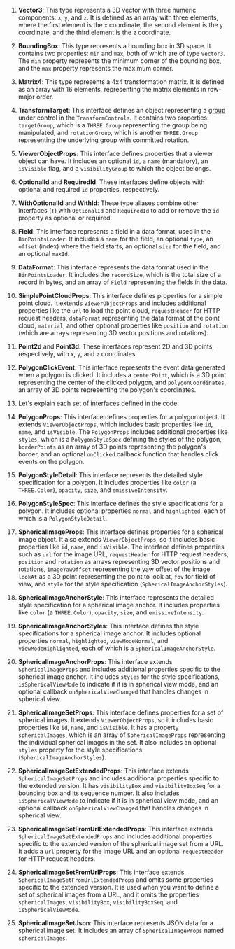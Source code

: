 
1. **Vector3**: This type represents a 3D vector with three numeric components: `x`, `y`, and `z`. It is defined as an array with three elements, where the first element is the `x` coordinate, the second element is the `y` coordinate, and the third element is the `z` coordinate.

2. **BoundingBox**: This type represents a bounding box in 3D space. It contains two properties: `min` and `max`, both of which are of type `Vector3`. The `min` property represents the minimum corner of the bounding box, and the `max` property represents the maximum corner.

3. **Matrix4**: This type represents a 4x4 transformation matrix. It is defined as an array with 16 elements, representing the matrix elements in row-major order.

4. **TransformTarget**: This interface defines an object representing a [group](https://threejs.org/docs/#api/en/objects/Group) under control in the `TransformControls`. It contains two properties: `targetGroup`, which is a `THREE.Group` representing the group being manipulated, and `rotationGroup`, which is another `THREE.Group` representing the underlying group with committed rotation.

5. **ViewerObjectProps**: This interface defines properties that a viewer object can have. It includes an optional `id`, a `name` (mandatory), an `isVisible` flag, and a `visibilityGroup` to which the object belongs.

6. **OptionalId** and **RequiredId**: These interfaces define objects with optional and required `id` properties, respectively.

7. **WithOptionalId** and **WithId**: These type aliases combine other interfaces (`T`) with `OptionalId` and `RequiredId` to add or remove the `id` property as optional or required.

8. **Field**: This interface represents a field in a data format, used in the `BinPointsLoader`. It includes a `name` for the field, an optional `type`, an `offset` (index) where the field starts, an optional `size` for the field, and an optional `maxId`.

9. **DataFormat**: This interface represents the data format used in the `BinPointsLoader`. It includes the `recordSize`, which is the total size of a record in bytes, and an array of `Field` representing the fields in the data.

10. **SimplePointCloudProps**: This interface defines properties for a simple point cloud. It extends `ViewerObjectProps` and includes additional properties like the `url` to load the point cloud, `requestHeader` for HTTP request headers, `dataFormat` representing the data format of the point cloud, `material`, and other optional properties like `position` and `rotation` (which are arrays representing 3D vector positions and rotations).

11. **Point2d** and **Point3d**: These interfaces represent 2D and 3D points, respectively, with `x`, `y`, and `z` coordinates.

12. **PolygonClickEvent**: This interface represents the event data generated when a polygon is clicked. It includes a `centerPoint`, which is a 3D point representing the center of the clicked polygon, and `polygonCoordinates`, an array of 3D points representing the polygon's coordinates.
13. Let's explain each set of interfaces defined in the code:

14. **PolygonProps**: This interface defines properties for a polygon object. It extends `ViewerObjectProps`, which includes basic properties like `id`, `name`, and `isVisible`. The `PolygonProps` includes additional properties like `styles`, which is a `PolygonStyleSpec` defining the styles of the polygon, `borderPoints` as an array of 3D points representing the polygon's border, and an optional `onClicked` callback function that handles click events on the polygon.

15. **PolygonStyleDetail**: This interface represents the detailed style specification for a polygon. It includes properties like `color` (a `THREE.Color`), `opacity`, `size`, and `emissiveIntensity`.

16. **PolygonStyleSpec**: This interface defines the style specifications for a polygon. It includes optional properties `normal` and `highlighted`, each of which is a `PolygonStyleDetail`.

17. **SphericalImageProps**: This interface defines properties for a spherical image object. It also extends `ViewerObjectProps`, so it includes basic properties like `id`, `name`, and `isVisible`. The interface defines properties such as `url` for the image URL, `requestHeader` for HTTP request headers, `position` and `rotation` as arrays representing 3D vector positions and rotations, `imageYawOffset` representing the yaw offset of the image, `lookAt` as a 3D point representing the point to look at, `fov` for field of view, and `style` for the style specification (`SphericalImageAnchorStyles`).

18. **SphericalImageAnchorStyle**: This interface represents the detailed style specification for a spherical image anchor. It includes properties like `color` (a `THREE.Color`), `opacity`, `size`, and `emissiveIntensity`.

19. **SphericalImageAnchorStyles**: This interface defines the style specifications for a spherical image anchor. It includes optional properties `normal`, `highlighted`, `viewModeNormal`, and `viewModeHighlighted`, each of which is a `SphericalImageAnchorStyle`.

20. **SphericalImageAnchorProps**: This interface extends `SphericalImageProps` and includes additional properties specific to the spherical image anchor. It includes `styles` for the style specifications, `isSphericalViewMode` to indicate if it is in spherical view mode, and an optional callback `onSphericalViewChanged` that handles changes in spherical view.

21. **SphericalImageSetProps**: This interface defines properties for a set of spherical images. It extends `ViewerObjectProps`, so it includes basic properties like `id`, `name`, and `isVisible`. It has a property `sphericalImages`, which is an array of `SphericalImageProps` representing the individual spherical images in the set. It also includes an optional `styles` property for the style specifications (`SphericalImageAnchorStyles`).

22. **SphericalImageSetExtendedProps**: This interface extends `SphericalImageSetProps` and includes additional properties specific to the extended version. It has `visibilityBox` and `visibilityBoxSeq` for a bounding box and its sequence number. It also includes `isSphericalViewMode` to indicate if it is in spherical view mode, and an optional callback `onSphericalViewChanged` that handles changes in spherical view.

23. **SphericalImageSetFromUrlExtendedProps**: This interface extends `SphericalImageSetExtendedProps` and includes additional properties specific to the extended version of the spherical image set from a URL. It adds a `url` property for the image URL and an optional `requestHeader` for HTTP request headers.

24. **SphericalImageSetFromUrlProps**: This interface extends `SphericalImageSetFromUrlExtendedProps` and omits some properties specific to the extended version. It is used when you want to define a set of spherical images from a URL, and it omits the properties `sphericalImages`, `visibilityBox`, `visibilityBoxSeq`, and `isSphericalViewMode`.

25. **SphericalImageSetJson**: This interface represents JSON data for a spherical image set. It includes an array of `SphericalImageProps` named `sphericalImages`.

